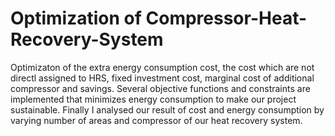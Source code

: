# Optimization of Compressor-Heat-Recovery-System
Optimizaton of the extra energy consumption cost, the cost which are not directl assigned to HRS, fixed investment cost, marginal cost of additional compressor and savings. Several objective functions and constraints are implemented that minimizes energy consumption to make our project sustainable. Finally I analysed our result of cost and energy consumption by varying number of areas and compressor of our heat recovery system.

